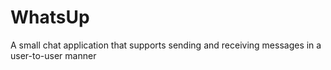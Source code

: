 # WhatsUp
A small chat application that supports sending and receiving messages in a user-to-user manner
